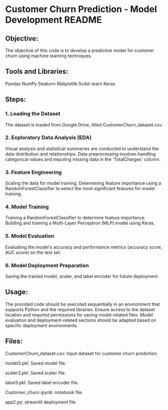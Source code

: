 
# Customer Churn Prediction - Model Development README
## Objective:
The objective of this code is to develop a predictive model for customer churn using machine learning techniques.

## Tools and Libraries:
Pandas
NumPy
Seaborn
Matplotlib
Scikit-learn
Keras
## Steps:
### 1. Loading the Dataset
The dataset is loaded from Google Drive, titled CustomerChurn_dataset.csv.
### 2. Exploratory Data Analysis (EDA)
Visual analysis and statistical summaries are conducted to understand the data distribution and relationships.
Data preprocessing involves handling categorical values and imputing missing data in the 'TotalCharges' column.
### 3. Feature Engineering
Scaling the data for model training.
Determining feature importance using a RandomForestClassifier to select the most significant features for model training.
### 4. Model Training
Training a RandomForestClassifier to determine feature importance.
Building and training a Multi-Layer Perceptron (MLP) model using Keras.
### 5. Model Evaluation
Evaluating the model's accuracy and performance metrics (accuracy score, AUC score) on the test set.
### 6. Model Deployment Preparation
Saving the trained model, scaler, and label encoder for future deployment.
## Usage:
The provided code should be executed sequentially in an environment that supports Python and the required libraries.
Ensure access to the dataset location and required permissions for saving model-related files.
Model evaluation and deployment-related sections should be adapted based on specific deployment environments.
## Files:
CustomerChurn_dataset.csv: Input dataset for customer churn prediction.

model3.pkl: Saved model file.

scaler3.pkl: Saved scaler file.

label3.pkl: Saved label encoder file.

Customer_churn.ipynb: notebook file.

app2.py: streamlit deployment file
